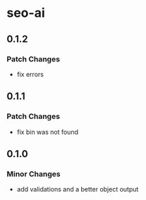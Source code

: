 # seo-ai

## 0.1.2

### Patch Changes

- fix errors

## 0.1.1

### Patch Changes

- fix bin was not found

## 0.1.0

### Minor Changes

- add validations and a better object output
